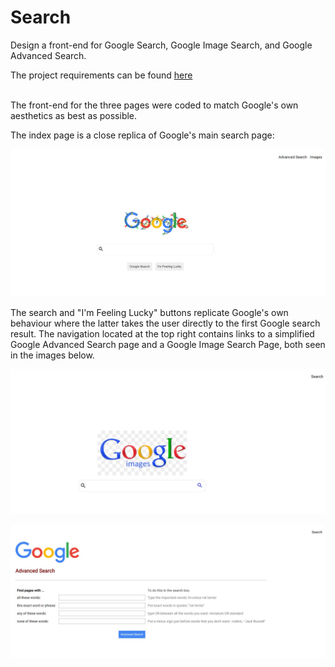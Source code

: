 # Search

Design a front-end for Google Search, Google Image Search, and Google Advanced Search.

The project requirements can be found [here](https://cs50.harvard.edu/web/2020/projects/0/search/#:~:text=Design%20a%20front-end%20for%20Google%20Search,%20Google%20Image%20Search,%20and%20Google%20Advanced%20Search.)
<br>
<br>

The front-end for the three pages were coded to match Google's own aesthetics as best as possible. 

The index page is a close replica of Google's main search page:

![alt-text](assets/screenshots/index.JPG "Google Search")

The search and "I'm Feeling Lucky" buttons replicate Google's own behaviour where the latter takes the user directly to the first Google search result.
The navigation located at the top right contains links to a simplified Google Advanced Search page and a Google Image Search Page, both seen in the images below.


![alt-text](assets/screenshots/imagesearch.jpg "Google Image Search")

![alt-text](assets/screenshots/advancedsearch.jpg "Google Advanced Search")


